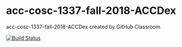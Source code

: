 # acc-cosc-1337-fall-2018-ACCDex
acc-cosc-1337-fall-2018-ACCDex created by GitHub Classroom

[![Build Status](https://travis-ci.org/acc-cosc-1337-fall-2018/acc-cosc-1337-fall-2018-ACCDex.svg?branch=master)](https://travis-ci.org/acc-cosc-1337-fall-2018/acc-cosc-1337-fall-2018-ACCDex)
